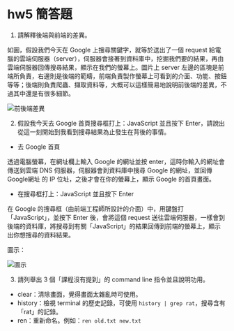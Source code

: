# hw5 簡答題
1. 請解釋後端與前端的差異。

如圖，假設我們今天在 Google 上搜尋關鍵字，就等於送出了一個 request 給電腦的雲端伺服器（server），伺服器會接著到資料庫中，挖掘我們要的結果，再由雲端伺服器回傳搜尋結果，顯示在我們的螢幕上。圖片上 server 左邊的區塊是前端所負責，右邊則是後端的範疇，前端負責製作螢幕上可看到的介面、功能、按鈕等等；後端則負責爬蟲、擷取資料等，大概可以這樣簡易地說明前後端的差異，不過其中還是有很多細節。

![前後端差異](https://i.imgur.com/KUJsnJ1.png)

2. 假設我今天去 Google 首頁搜尋框打上：JavaScript 並且按下 Enter，請說出從這一刻開始到我看到搜尋結果為止發生在背後的事情。

- 去 Google 首頁

透過電腦螢幕，在網址欄上輸入 Google 的網址並按 enter，這時你輸入的網址會傳送到雲端 DNS 伺服器，伺服器會到資料庫中搜尋 Google 的網址，並回傳 Google網址 的 IP 位址，之後才會在你的螢幕上，顯示 Google 的首頁畫面。

- 在搜尋框打上：JavaScript 並且按下 Enter

在 Google 的搜尋框（由前端工程師所設計的介面）中，用鍵盤打「JavaScript」，並按下 Enter 後，會將這個 request 送往雲端伺服器，一樣會到後端的資料庫，將搜尋到有關「JavaScript」的結果回傳到前端的螢幕上，顯示出你想搜尋的資料結果。

圖示：

![圖示](https://i.imgur.com/F79NqIT.png)

3. 請列舉出 3 個「課程沒有提到」的 command line 指令並且說明功用。

- clear：清除畫面，覺得畫面太雜亂時可使用。
- history：檢視 terminal 的歷史記錄，可使用 `history | grep rat`，搜尋含有「rat」的記錄。
- ren：重新命名。例如：`ren old.txt new.txt`
